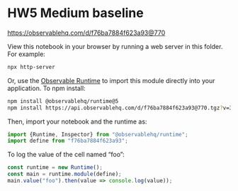 # HW5 Medium baseline

https://observablehq.com/d/f76ba7884f623a93@770

View this notebook in your browser by running a web server in this folder. For
example:

~~~sh
npx http-server
~~~

Or, use the [Observable Runtime](https://github.com/observablehq/runtime) to
import this module directly into your application. To npm install:

~~~sh
npm install @observablehq/runtime@5
npm install https://api.observablehq.com/d/f76ba7884f623a93@770.tgz?v=3
~~~

Then, import your notebook and the runtime as:

~~~js
import {Runtime, Inspector} from "@observablehq/runtime";
import define from "f76ba7884f623a93";
~~~

To log the value of the cell named “foo”:

~~~js
const runtime = new Runtime();
const main = runtime.module(define);
main.value("foo").then(value => console.log(value));
~~~
